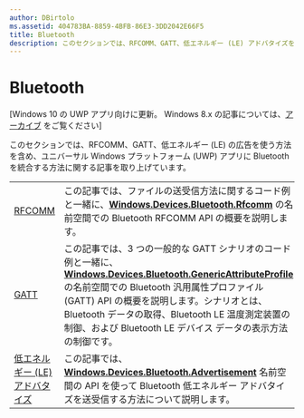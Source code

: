 ```yaml
---
author: DBirtolo
ms.assetid: 404783BA-8859-4BFB-86E3-3DD2042E66F5
title: Bluetooth
description: このセクションでは、RFCOMM、GATT、低エネルギー (LE) アドバタイズを使う方法を含め、ユニバーサル Windows プラットフォーム (UWP) アプリに Bluetooth を統合する方法に関する記事を取り上げています。
---
```

# Bluetooth

\[Windows 10 の UWP アプリ向けに更新。 Windows 8.x の記事については、[アーカイブ](http://go.microsoft.com/fwlink/p/?linkid=619132) をご覧ください\]

このセクションでは、RFCOMM、GATT、低エネルギー (LE) の広告を使う方法を含め、ユニバーサル Windows プラットフォーム (UWP) アプリに Bluetooth を統合する方法に関する記事を取り上げています。

|        |                  |
|--------|------------------|
| [RFCOMM](send-or-receive-files-with-rfcomm.md)   | この記事では、ファイルの送受信方法に関するコード例と一緒に、[**Windows.Devices.Bluetooth.Rfcomm**](https://msdn.microsoft.com/library/windows/apps/Dn263529) の名前空間での Bluetooth RFCOMM API の概要を説明します。 |
| [GATT](gatt-scenarios.md) | この記事では、3 つの一般的な GATT シナリオのコード例と一緒に、[**Windows.Devices.Bluetooth.GenericAttributeProfile**](https://msdn.microsoft.com/library/windows/apps/Dn297685) の名前空間での Bluetooth 汎用属性プロファイル (GATT) API の概要を説明します。シナリオとは、Bluetooth データの取得、Bluetooth LE 温度測定装置の制御、および Bluetooth LE デバイス データの表示方法の制御です。 |
| [低エネルギー (LE) アドバタイズ](ble-beacon.md) | この記事では、[**Windows.Devices.Bluetooth.Advertisement**](https://msdn.microsoft.com/library/windows/apps/Dn894325) 名前空間の API を使って Bluetooth 低エネルギー アドバタイズを送受信する方法について説明します。  | 

 



<!--HONumber=May16_HO2-->


